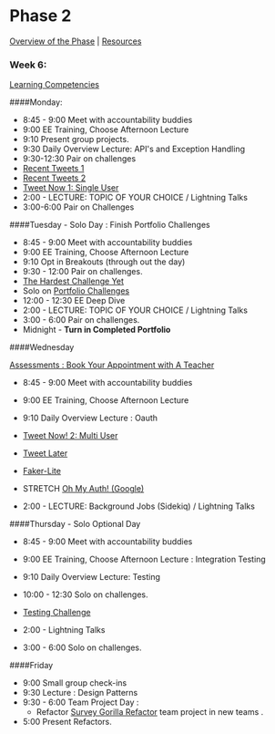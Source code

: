 # Phase 2

[Overview of the Phase](overview.md) | [Resources](resources.md)  

### Week 6: 

[Learning Competencies](learning-competencies/week-6-lc.md)

####Monday: 

* 8:45 - 9:00 Meet with accountability buddies
* 9:00  EE Training, Choose Afternoon Lecture
* 9:10 Present group projects.
* 9:30 Daily Overview Lecture: API's and Exception Handling
* 9:30-12:30 Pair on challenges
 * [Recent Tweets 1](https://github.com/sea-lions-2014/recent-tweets-1-challenge)
 * [Recent Tweets 2](https://github.com/sea-lions-2014/recent-tweets-2-challenge)
 * [Tweet Now 1: Single User](https://github.com/sea-lions-2014/tweet-now-1-single-user-challenge) 
* 2:00 - LECTURE: TOPIC OF YOUR CHOICE / Lightning Talks
* 3:00-6:00 Pair on Challenges

####Tuesday  - Solo Day : Finish Portfolio Challenges

* 8:45 - 9:00 Meet with accountability buddies
* 9:00  EE Training, Choose Afternoon Lecture 
* 9:10  Opt in Breakouts (through out the day)
* 9:30 - 12:00 Pair on challenges. 
 * [The Hardest Challenge Yet](https://github.com/sea-lions-2014/the-hardest-challenge-yet-challenge)
 * Solo on [Portfolio Challenges](portfolio_challenges.md)
* 12:00 - 12:30 EE Deep Dive
* 2:00 - LECTURE: TOPIC OF YOUR CHOICE / Lightning Talks
* 3:00 - 6:00 Pair on challenges. 
* Midnight - **Turn in Completed Portfolio** 

####Wednesday

[Assessments : Book Your Appointment with A Teacher]( https://www.google.com/calendar/selfsched?sstoken=UUR5OG9kZlBFOFFBfGRlZmF1bHR8MTUwNDM0YjRiMDFjMzhhNWYyZjA3NjQwZDlkNjY0MGM) 

* 8:45 - 9:00 Meet with accountability buddies
* 9:00  EE Training, Choose Afternoon Lecture  
* 9:10 Daily Overview Lecture : Oauth
 * [Tweet Now! 2: Multi User](https://github.com/sea-lions-2014/tweet-now-2-multi-user-challenge)
 * [Tweet Later](https://github.com/sea-lions-2014/tweet-later-challenge)
 * [Faker-Lite](https://github.com/sea-lions-2014/faker-lite-challenge)
 * STRETCH [Oh My Auth! (Google)](https://github.com/sea-lions-2014/oh-my-auth-google-challenge)
 
* 2:00 - LECTURE: Background Jobs (Sidekiq) / Lightning Talks

####Thursday  - Solo Optional Day

* 8:45 - 9:00 Meet with accountability buddies
* 9:00  EE Training, Choose Afternoon Lecture : Integration Testing
* 9:10 Daily Overview Lecture: Testing
* 10:00 - 12:30 Solo on challenges. 
 * [Testing Challenge](https://github.com/sea-lions-2014/testing-challenge)
 
* 2:00 - Lightning Talks
* 3:00 - 6:00 Solo on challenges. 

####Friday

* 9:00 Small group check-ins
* 9:30 Lecture : Design Patterns
* 9:30 - 6:00 Team Project Day :   
  * Refactor [Survey Gorilla Refactor]() team project in new teams .
* 5:00 Present Refactors.
